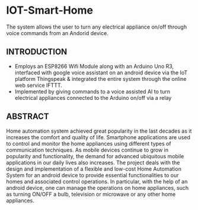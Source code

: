 # IOT-Smart-Home
The system allows the user to turn any electrical appliance on/off through voice commands from an Andorid device.
## INTRODUCTION
* Employs an ESP8266 Wifi Module along with an Arduino Uno R3, interfaced with google voice assistant on an android device via the IoT platform Thingspeak & integrated the entire system through the online web service IFTTT.
* Implemented by giving commands to a voice assisted AI to turn electrical appliances connected to the Arduino on/off via a relay
## ABSTRACT
Home automation system achieved great popularity in the last decades as it increases the comfort and quality of life. Smartphone applications are used to control and monitor the home appliances using different types of communication techniques. As mobile devices continue to grow in popularity and functionality, the demand for advanced ubiquitous mobile applications in our daily lives also increases. The project deals with the design and implementation of a flexible and low-cost Home Automation System for an android device to provide essential functionalities to our homes and associated control operations. In particular, with the help of an android device, one can manage the operations on home appliances, such as turning ON/OFF a bulb, television or microwave or any other home appliances.
